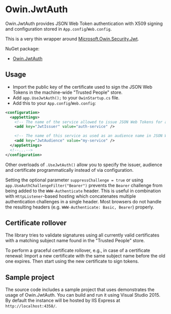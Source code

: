 # Owin.JwtAuth

Owin.JwtAuth provides JSON Web Token authentication with X509 signing and configuration stored in `App.config`/`Web.config`.

This is a very thin wrapper around [Microsoft.Owin.Security.Jwt](https://www.nuget.org/packages/Microsoft.Owin.Security.Jwt/).

NuGet package:
* [Owin.JwtAuth](https://www.nuget.org/packages/Owin.JwtAuth/)



## Usage

 * Import the public key of the certificate used to sign the JSON Web Tokens in the machine-wide "Trusted People" store.
 * Add `app.UseJwtAuth();` to your `OwinStartup.cs` file.
 * Add this to your `App.config`/`Web.config`:
```xml
<configuration>
  <appSettings>
    <!-- The name of the service allowed to issue JSON Web Tokens for access to this service. Also used to select the issuer certificate from the system certificate store. -->
    <add key="JwtIssuer" value="auth-service" />

    <!-- The name of this service as used as an audience name in JSON Web Tokens. -->
    <add key="JwtAudience" value="my-service" />
  </appSettings>
  <!--...-->
</configuration>
```

Other overloads of `.UseJwtAuth()` allow you to specify the issuer, audience and certificate programmatically instead of via configuration.

Setting the optional parameter `suppressChallenge = true` or using `app.UseAuthChallengeFilter("Bearer")` prevents the `Bearer` challenge from being added to the `WWW-Authenticate` header.
This is useful in combination with `HttpListener`-based hosting which concatenates multiple authentication challenges in a single header. Most browsers do not handle the resulting headers (e.g. `WWW-Authenticate: Basic, Bearer`) properly.


## Certificate rollover

The library tries to validate signatures using all currently valid certificates with a matching subject name found in the "Trusted People" store.

To perform a graceful certificate rollover, e.g., in case of a certificate renewal: Import a new certificate with the same subject name before the old one expires. Then start using the new certificate to sign tokens.



## Sample project

The source code includes a sample project that uses demonstrates the usage of Owin.JwtAuth. You can build and run it using Visual Studio 2015. By default the instance will be hosted by IIS Express at `http://localhost:4358/`.
